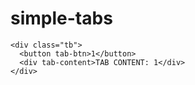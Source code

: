 # simple-tabs

```
<div class="tb">
  <button tab-btn>1</button>
  <div tab-content>TAB CONTENT: 1</div>
</div>
```
